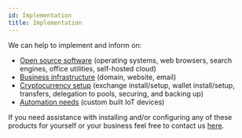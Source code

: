 ```yaml
---
id: Implementation
title: Implementation
---
```


We can help to implement and inform on:
- [Open source software](Kubuntu.md) (operating systems, web browsers, search engines, office utilities, self-hosted cloud)
- [Business infrastructure](Dreamhost.md) (domain, website, email)
- [Cryptocurrency setup](Binance.md) (exchange install/setup, wallet install/setup, transfers, delegation to pools, securing, and backing up)
- [Automation needs](Automation.md) (custom built IoT devices)

If you need assistance with installing and/or configuring any of these products for yourself or your business feel free to contact us [here](Contact.md).
